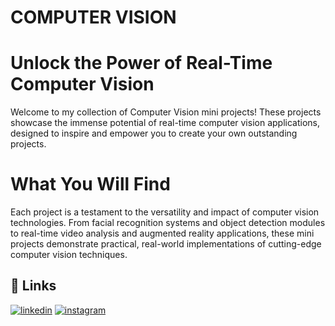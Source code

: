 
# COMPUTER VISION




# Unlock the Power of Real-Time Computer Vision
Welcome to my collection of Computer Vision mini projects! These projects showcase the immense potential of real-time computer vision applications, designed to inspire and empower you to create your own outstanding projects.

# What You Will Find 

Each project is a testament to the versatility and impact of computer vision technologies. From facial recognition systems and object detection modules to real-time video analysis and augmented reality applications, these mini projects demonstrate practical, real-world implementations of cutting-edge computer vision techniques.


## 🔗 Links

[![linkedin](https://img.shields.io/badge/linkedin-0A66C2?style=for-the-badge&logo=linkedin&logoColor=white)](https://www.linkedin.com/in/ayaan-adil-371137268)
[![instagram](https://img.shields.io/badge/Instagram-E4405F?style=for-the-badge&logo=instagram&logoColor=white)](https://www.instagram.com/_ayaaanadil?igsh=MXc2eW5hdzVrZnJybA==)

